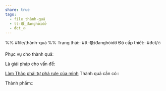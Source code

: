 ```yaml
---
share: true
tags:
  - file_thành-quả
  - tt-🟢_đanghỏidở
  - đct_🔥
---
```


%%
#file/thành-quả
%%
Trạng thái:: #tt-🟢/đanghỏidở
Độ cấp thiết:: #đct/🔥

Phục vụ cho thành quả:


Là giải pháp cho vấn đề:

[Làm Thảo phải tự phá rule của mình](./Gi%E1%BA%A3i%20ph%C3%A1p%20g%E1%BB%A3i%20%C3%BD/Ch%E1%BB%89%20ra%20m%C3%A2u%20thu%E1%BA%ABn/L%C3%A0m%20Th%E1%BA%A3o%20ph%E1%BA%A3i%20t%E1%BB%B1%20ph%C3%A1%20rule%20c%E1%BB%A7a%20m%C3%ACnh.md)
Thành quả cần có:: 

Thành phẩm::
